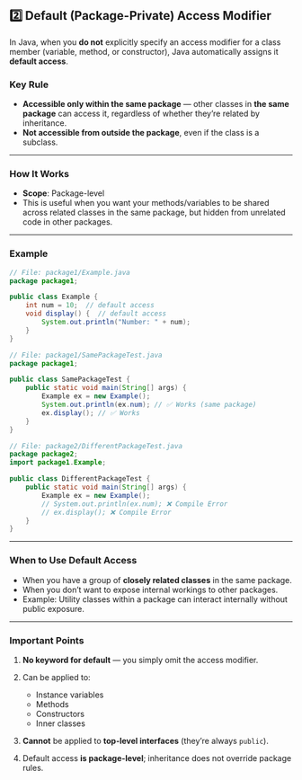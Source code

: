 ## **2️⃣ Default (Package-Private) Access Modifier**

In Java, when you **do not** explicitly specify an access modifier for a class member (variable, method, or constructor), Java automatically assigns it **default access**.

### **Key Rule**

* **Accessible only within the same package** — other classes in **the same package** can access it, regardless of whether they’re related by inheritance.
* **Not accessible from outside the package**, even if the class is a subclass.

---

### **How It Works**

* **Scope**: Package-level
* This is useful when you want your methods/variables to be shared across related classes in the same package, but hidden from unrelated code in other packages.

---

### **Example**

```java
// File: package1/Example.java
package package1;

public class Example {
    int num = 10;  // default access
    void display() {  // default access
        System.out.println("Number: " + num);
    }
}
```

```java
// File: package1/SamePackageTest.java
package package1;

public class SamePackageTest {
    public static void main(String[] args) {
        Example ex = new Example();
        System.out.println(ex.num); // ✅ Works (same package)
        ex.display(); // ✅ Works
    }
}
```

```java
// File: package2/DifferentPackageTest.java
package package2;
import package1.Example;

public class DifferentPackageTest {
    public static void main(String[] args) {
        Example ex = new Example();
        // System.out.println(ex.num); ❌ Compile Error
        // ex.display(); ❌ Compile Error
    }
}
```

---

### **When to Use Default Access**

* When you have a group of **closely related classes** in the same package.
* When you don’t want to expose internal workings to other packages.
* Example: Utility classes within a package can interact internally without public exposure.

---

### **Important Points**

1. **No keyword for default** — you simply omit the access modifier.
2. Can be applied to:

   * Instance variables
   * Methods
   * Constructors
   * Inner classes
3. **Cannot** be applied to **top-level interfaces** (they’re always `public`).
4. Default access **is package-level**; inheritance does not override package rules.
